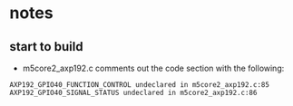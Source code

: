 # notes

## start to build

* m5core2_axp192.c comments out the code section with the following:

```
AXP192_GPIO40_FUNCTION_CONTROL undeclared in m5core2_axp192.c:85
AXP192_GPIO40_SIGNAL_STATUS undeclared in m5core2_axp192.c:86
```


